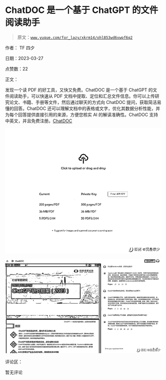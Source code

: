 # ChatDOC 是一个基于 ChatGPT 的文件阅读助手

> 原文：[`www.yuque.com/for_lazy/xkrm14/ohl853wd6vwpf6q2`](https://www.yuque.com/for_lazy/xkrm14/ohl853wd6vwpf6q2)

作者： TF 四夕

日期：2023-03-27

点赞数：22

正文：

发现一个读 PDF 的好工具，又快又免费。ChatDOC 是一个基于 ChatGPT 的文件阅读助手，可以快速从 PDF 文档中提取、定位和汇总文件信息。你可以上传研究论文、书籍、手册等文件，然后通过聊天的方式向 ChatDOC 提问，获取简洁易懂的回答。ChatDOC 还可以理解文档中的表格或文字，优化其数据分析性能，并为每个回答提供直接引用的来源，方便您核实 AI 的解读准确性。ChatDOC 支持中英文，并且免费注册。[ChatDOC](https://chatdoc.com/chatdoc/#/upload)

![](img/07662d164ea75ab843c4494f97751df0.png)  

![](img/c3c063eb2e4d0ae8f3c74cd30d4d9e35.png)  

评论区：

暂无评论



